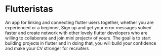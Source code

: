 # Flutteristas
An app for linking and connecting flutter users together, whether you are experienced or a beginner, Sign up and get your error messages solved faster and create network with other lovely flutter developers who are willing to collaborate and join mini projectv of yours.
The goal is to start building projects in flutter and in doing that, you will build your confidence and make your CV stronger for recruiters
